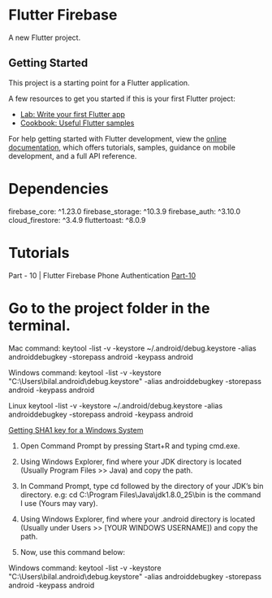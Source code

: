 # Flutter Firebase

A new Flutter project.

## Getting Started

This project is a starting point for a Flutter application.

A few resources to get you started if this is your first Flutter project:

- [Lab: Write your first Flutter app](https://docs.flutter.dev/get-started/codelab)
- [Cookbook: Useful Flutter samples](https://docs.flutter.dev/cookbook)

For help getting started with Flutter development, view the
[online documentation](https://docs.flutter.dev/), which offers tutorials,
samples, guidance on mobile development, and a full API reference.

# Dependencies

firebase_core: ^1.23.0
firebase_storage: ^10.3.9
firebase_auth: ^3.10.0
cloud_firestore: ^3.4.9
fluttertoast: ^8.0.9

# Tutorials

Part - 10 | Flutter Firebase Phone Authentication
[Part-10](https://www.youtube.com/watch?v=0XtvU90Lfh0&list=PLFyjjoCMAPtxS6Cx1XSjCfxOxHQ4_e0sL&index=10)

# Go to the project folder in the terminal.

Mac command: keytool -list -v -keystore ~/.android/debug.keystore -alias androiddebugkey -storepass android -keypass android

Windows command: keytool -list -v -keystore "C:\Users\bilal\.android\debug.keystore" -alias androiddebugkey -storepass android -keypass android

Linux keytool -list -v -keystore ~/.android/debug.keystore -alias androiddebugkey -storepass android -keypass android

[Getting SHA1 key for a Windows System](https://teamtreehouse.com/community/guide-getting-sha1-key-for-a-windows-system)

1. Open Command Prompt by pressing Start+R and typing cmd.exe.

2. Using Windows Explorer, find where your JDK directory is located (Usually Program Files >> Java) and copy the path.

3. In Command Prompt, type cd followed by the directory of your JDK’s bin directory. e.g: cd C:\Program Files\Java\jdk1.8.0_25\bin is the command I use (Yours may vary).

4. Using Windows Explorer, find where your .android directory is located (Usually under Users >> [YOUR WINDOWS USERNAME]) and copy the path.

5. Now, use this command below:

Windows command: keytool -list -v -keystore "C:\Users\bilal\.android\debug.keystore" -alias androiddebugkey -storepass android -keypass android
